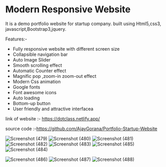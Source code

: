 # Modern Responsive Website 
It is a demo portfolio website for startup company. built using Html5,css3, javascript,Bootstrap3,jquery.

Features:-
- Fully responsive website with different screen size
- Collapsible navigation bar
- Auto Image Slider
- Smooth scrolling effect
- Automatic Counter effect
- Magnific pop ,zoom-in zoom-out effect
- Modern Css animation
- Google fonts
- Font awesome icons
- Auto loading
- Bottom-up button
- User friendly and attractive interfacea


link of website :- https://dotclass.netlify.app/


source code :-https://github.com/AjayGorana/Portfolio-Startup-Website


![Screenshot (479)](https://user-images.githubusercontent.com/54750602/119869324-b9707f80-bf3d-11eb-8f08-484540a9acc5.png)
![Screenshot (480)](https://user-images.githubusercontent.com/54750602/119865942-df942080-bf39-11eb-8f2d-dd874d77a2bb.png)
![Screenshot (481)](https://user-images.githubusercontent.com/54750602/119869355-c1302400-bf3d-11eb-826b-71db7ea70eda.png)
![Screenshot (482)](https://user-images.githubusercontent.com/54750602/119869268-a65daf80-bf3d-11eb-8fff-8185ffd23c36.png)
![Screenshot (483)](https://user-images.githubusercontent.com/54750602/119869363-c42b1480-bf3d-11eb-8116-5aa43d6c186f.png)
![Screenshot (485)](https://user-images.githubusercontent.com/54750602/119869844-5501f000-bf3e-11eb-8701-1327d5faeeee.png)
![Screenshot (484)](https://user-images.githubusercontent.com/54750602/119869374-c7be9b80-bf3d-11eb-8aa6-46d74c516650.png)

![Screenshot (486)](https://user-images.githubusercontent.com/54750602/119870990-99da5680-bf3f-11eb-873b-3cb8b22a2d8a.png)
![Screenshot (487)](https://user-images.githubusercontent.com/54750602/119870082-95fa0480-bf3e-11eb-8b8d-69ed89ebdd52.png)
![Screenshot (488)](https://user-images.githubusercontent.com/54750602/119870404-f721d800-bf3e-11eb-977a-b6ff1cbf5abd.png)


